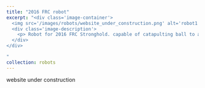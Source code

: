 ```yaml
---
title: "2016 FRC robot"
excerpt: "<div class='image-container'>
  <img src='/images/robots/website_under_construction.png' alt='robot1' class='resizable-image'>
  <div class='image-description'>
    <p> Robot for 2016 FRC Stronghold. capable of catapulting ball to a target tower. Learned how to segment and track reflection markers using OpenCV. </p>
  </div>
</div>

"
collection: robots
---
```

website under construction